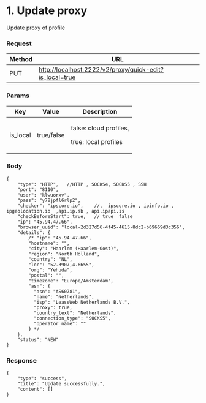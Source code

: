 # 1. Update proxy

Update proxy of profile

### **Request** <a href="#request-1" id="request-1"></a>

| Method | URL                                                                                                                 |
| ------ | ------------------------------------------------------------------------------------------------------------------- |
| PUT    | [http://localhost:2222/v2/proxy/quick-edit?is\_local=true](http://localhost:2222/v2/proxy/quick-edit?is_local=true) |

### **Params** <a href="#body-1" id="body-1"></a>

| Key       | Value      | Description                                              |
| --------- | ---------- | -------------------------------------------------------- |
| is\_local | true/false | <p>false: cloud profiles,</p><p>true: local profiles</p> |

### **Body** <a href="#body-1-1" id="body-1-1"></a>

```
{
    "type": "HTTP",   //HTTP , SOCKS4, SOCKS5 , SSH
    "port": "8110",
    "user": "klwuorxv",
    "pass": "y78jpfl6rlp2",
    "checker": "ipscore.io",    //,  ipscore.io , ipinfo.io , ipgeolocation.io  ,api.ip.sb , api.ipapi.is
    "checkBeforeStart": true,   // true  false
    "ip": "45.94.47.66",
    "browser_uuid": "local-2d327d56-4f45-4615-8dc2-b69669d3c356",
    "details": {
        /* "ip": "45.94.47.66",
        "hostname": "",
        "city": "Haarlem (Haarlem-Oost)",
        "region": "North Holland",
        "country": "NL",    
        "loc": "52.3907,4.6655",
        "org": "Yehuda",
        "postal": "",
        "timezone": "Europe/Amsterdam",
        "asn": {
          "asn": "AS60781",
          "name": "Netherlands",
          "isp": "LeaseWeb Netherlands B.V.",
          "proxy": true,
          "country_text": "Netherlands",
          "connection_type": "SOCKS5",
          "operator_name": ""    
        } */ 
    },
    "status": "NEW"
}
```

### &#x20;**Response** <a href="#id-3.-response" id="id-3.-response"></a>

```
{
    "type": "success",
    "title": "Update successfully.",
    "content": []
}
```
